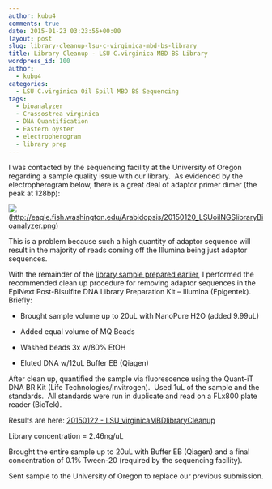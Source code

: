 ```yaml
---
author: kubu4
comments: true
date: 2015-01-23 03:23:55+00:00
layout: post
slug: library-cleanup-lsu-c-virginica-mbd-bs-library
title: Library Cleanup - LSU C.virginica MBD BS Library
wordpress_id: 100
author:
  - kubu4
categories:
  - LSU C.virginica Oil Spill MBD BS Sequencing
tags:
  - bioanalyzer
  - Crassostrea virginica
  - DNA Quantification
  - Eastern oyster
  - electropherogram
  - library prep
---
```


I was contacted by the sequencing facility at the University of Oregon regarding a sample quality issue with our library.  As evidenced by the electropherogram below, there is a great deal of adaptor primer dimer (the peak at 128bp):

![](https://eagle.fish.washington.edu/Arabidopsis/20150120_LSUoilNGSlibraryBioanalyzer.png)(http://eagle.fish.washington.edu/Arabidopsis/20150120_LSUoilNGSlibraryBioanalyzer.png)



This is a problem because such a high quantity of adaptor sequence will result in the majority of reads coming off the Illumina being just adaptor sequences.

With the remainder of the [library sample prepared earlier](https://robertslab.github.io/sams-notebook/2014/12/22/bisulfite-ngs-library-lsu-c-virginica-oil-spill-mbd-bisulfite-dna-sequencing-submission.html), I performed the recommended clean up procedure for removing adaptor sequences in the EpiNext Post-Bisulfite DNA Library Preparation Kit – Illumina (Epigentek).    Briefly:





  * Brought sample volume up to 20uL with NanoPure H2O (added 9.99uL)



  * Added equal volume of MQ Beads



  * Washed beads 3x w/80% EtOH



  * Eluted DNA w/12uL Buffer EB (Qiagen)






After clean up, quantified the sample via fluorescence using the Quant-iT DNA BR Kit (Life Technologies/Invitrogen).  Used 1uL of the sample and the standards.  All standards were run in duplicate and read on a FLx800 plate reader (BioTek).

Results are here: [20150122 - LSU_virginicaMBDlibraryCleanup](https://docs.google.com/spreadsheets/d/1g2frcvTw4lYq3jXhUhDYTORjOdWNyRN9s3ksDKQHiRI/edit?usp=sharing)

Library concentration = 2.46ng/uL

Brought the entire sample up to 20uL with Buffer EB (Qiagen) and a final concentration of 0.1% Tween-20 (required by the sequencing facility).

Sent sample to the University of Oregon to replace our previous submission.
